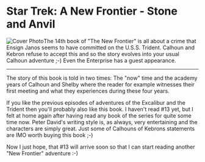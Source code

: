 # Star Trek: A New Frontier - Stone and Anvil

<img src="http://zerokspot.com/uploads/stone_and_anvil.jpg" class="left" alt="Cover Photo"/>The 14th book of "The New Frontier" is all about a crime that Ensign Janos seems to have committed on the U.S.S. Trident. Calhoun and Kebron refuse to accept this and so the story evolves into your usual Calhoun adventure ;-) Even the Enterprise has a guest appearance.

-------------------------------

The story of this book is told in two times: The "now" time and the academy years of Calhoun and Shelby where the reader for example witnesses their first meeting and what they experiences during these four years.

If you like the previous episodes of adventures of the Excalibur and the Trident then you'll probably also like this book. I haven't read #13 yet, but I felt at home again after having read any book of the series for quite some time now. Peter David's writing style is, as always, very entertaining and the characters are simply great. Just some of Calhouns of Kebrons statements are IMO worth buying this book ;-)

Now I just hope, that #13 will arrive soon so that I can start reading another "New Frontier" adventure :-)